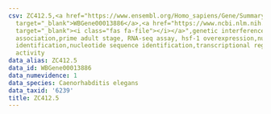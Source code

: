 ```yaml
---
csv: ZC412.5,<a href="https://www.ensembl.org/Homo_sapiens/Gene/Summary?db=core;g=WBGene00013886"
  target="_blank">WBGene00013886</a>,<a href="https://www.ncbi.nlm.nih.gov/pubmed/30894454"
  target="_blank"><i class="fas fa-file"></i></a>",genetic interference,functional
  association,prime adult stage, RNA-seq assay, hsf-1 overexpression,nucleotide sequence
  identification,nucleotide sequence identification,transcriptional regulation,up-regulates
  activity
data_alias: ZC412.5
data_id: WBGene00013886
data_numevidence: 1
data_species: Caenorhabditis elegans
data_taxid: '6239'
title: ZC412.5
---
```

